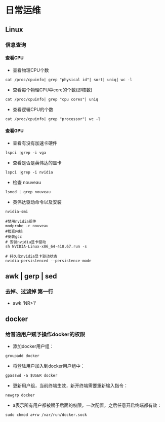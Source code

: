 # 日常运维

## Linux
### 信息查询
#### 查看CPU
+ 查看物理CPU个数
```
cat /proc/cpuinfo| grep "physical id"| sort| uniq| wc -l
```
+ 查看每个物理CPU中core的个数(即核数)
```
cat /proc/cpuinfo| grep "cpu cores"| uniq
```
+ 查看逻辑CPU的个数
```
cat /proc/cpuinfo| grep "processor"| wc -l
```
#### 查看GPU
+ 查看有没有加速卡硬件
```
lspci |grep -i vga
```
+ 查看是否是英伟达的显卡
```
lspci |grep -i nvidia
```
+ 检查 nouveau
```
lsmod | grep nouveau
```
+ 英伟达驱动命令以及安装
```
nvidia-smi

#禁用nvidia组件
modprobe -r nouveau
#检查内核
#安装gcc
# 安装nvidia显卡驱动
sh NVIDIA-Linux-x86_64-418.67.run -s

# 持久化nvidia显卡驱动状态
nvidia-persistenced --persistence-mode
```

## awk | gerp | sed
### 去掉、过滤掉 第一行
+ awk 'NR>1'

## docker
### 给普通用户赋予操作docker的权限
+ 添加docker用户组：
```
groupadd docker
```
+ 将登陆用户加入到docker用户组中：
```
gpasswd -a $USER docker
```
+ 更新用户组，当前终端生效，新开终端需要重新输入指令： 
```
newgrp docker
```
+ a表示所有用户都被赋予后面的权限，一次配置，之后任意开启终端都有效： 
```
sudo chmod a+rw /var/run/docker.sock
```



